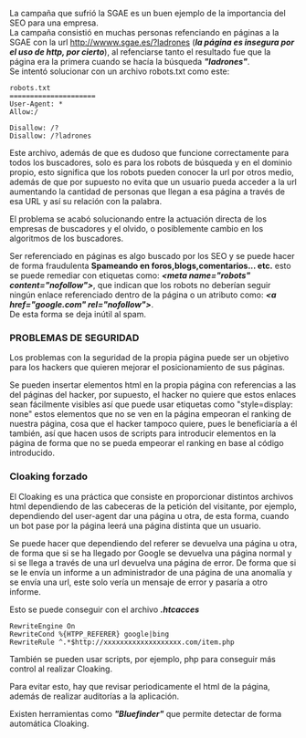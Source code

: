 La campaña que sufrió la SGAE es un buen ejemplo de la importancia del SEO para una empresa.<br>
La campaña consistió en muchas personas refenciando en páginas a la SGAE con la url http://wwww.sgae.es/?ladrones (***la página es insegura por el uso de http, por cierto***), al refenciarse tanto el resultado fue que la página era la primera cuando se hacía la búsqueda ***"ladrones"***.<br>
Se intentó solucionar con un archivo robots.txt como este:

```
robots.txt
=====================
User-Agent: *
Allow:/

Disallow: /?
Disallow: /?ladrones
```
Este archivo, además de que es dudoso que funcione correctamente para todos los buscadores, solo es para los robots
de búsqueda y en el dominio propio, esto significa que los robots pueden conocer la url por otros medio, además 
de que por supuesto no evita que un usuario pueda acceder a la url aumentando la cantidad de personas que llegan a 
esa página a través de esa URL y así su relación con la palabra.

El problema se acabó solucionando entre la actuación directa de los empresas de buscadores y el olvido, o posiblemente 
cambio en los algoritmos de los buscadores.

Ser referenciado en páginas es algo buscado por los SEO y se puede hacer de forma fraudulenta 
__Spameando en foros,blogs,comentarios... etc.__ esto se puede remediar con etiquetas como: 
***\<meta name="robots" content="nofollow"\>***, que indican que los robots no deberían seguir 
ningún enlace referenciado dentro de la página o un atributo como: ***\<a href="google.com" rel="nofollow"\>***.<br>
De esta forma se deja inútil al spam.

### __PROBLEMAS DE SEGURIDAD__

Los problemas con la seguridad de la propia página puede ser un objetivo para los hackers que quieren 
mejorar el posicionamiento de sus páginas. 

Se pueden insertar elementos html en la propia página con referencias a las del páginas del hacker, por supuesto, 
el hacker no quiere que estos enlaces sean fácilmente visibles así que puede usar etiquetas como "style=display: none" 
estos elementos que no se ven en la página empeoran el ranking de nuestra página, cosa que el hacker tampoco quiere, pues 
le beneficiaría a él también, así que hacen usos de scripts para introducir elementos en la página de forma que no se pueda
empeorar el ranking en base al código introducido.

### __Cloaking forzado__

El Cloaking es una práctica que consiste en proporcionar distintos archivos html dependiendo de las cabeceras
de la petición del visitante, por ejemplo, dependiendo del user-agent dar una página u otra, de esta forma, cuando
un bot pase por la página leerá una página distinta que un usuario. 

Se puede hacer que dependiendo del referer se devuelva una página u otra, de forma que si se ha llegado por Google 
se devuelva una página normal y si se llega a través de una url devuelva una página de error. De forma que si se le envía 
un informe a un administrador de una página de una anomalía y se envía una url, este solo vería  un mensaje de error y pasaría 
a otro informe.

Esto se puede conseguir con el archivo ***.htcacces***

```.htcacces
RewriteEngine On 
RewriteCond %{HTPP_REFERER} google|bing
RewriteRule ^.*$http://xxxxxxxxxxxxxxxxxxx.com/item.php
```
También se pueden usar scripts, por ejemplo, php para conseguir más control al realizar Cloaking.

Para evitar esto, hay que revisar periodicamente el html de la página, además de realizar auditorías a 
la aplicación. 

Existen herramientas como ***"Bluefinder"*** que permite detectar de forma automática Cloaking.
